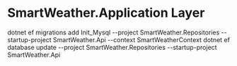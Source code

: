 # SmartWeather.Application Layer

dotnet ef migrations add Init_Mysql --project SmartWeather.Repositories --startup-project SmartWeather.Api --context SmartWeatherContext
dotnet ef database update --project SmartWeather.Repositories --startup-project SmartWeather.Api